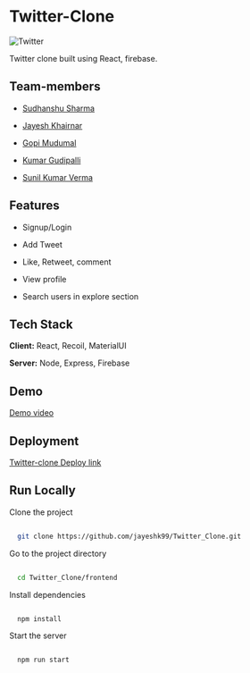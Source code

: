 # Twitter-Clone

![Twitter](https://logos-world.net/wp-content/uploads/2020/04/Twitter-Logo-2010-2012.png)

Twitter clone built using React, firebase.

## Team-members

- [Sudhanshu Sharma](https://github.com/Sudhanshu894)

- [Jayesh Khairnar](https://github.com/jayeshk99/)

- [Gopi Mudumal](https://github.com/gopimudumal99)

- [Kumar Gudipalli](https://github.com/KumarGudipalli)

- [Sunil Kumar Verma](https://github.com/sunilverma11)

## Features

- Signup/Login

- Add Tweet

- Like, Retweet, comment

- View profile

- Search users in explore section

## Tech Stack

**Client:** React, Recoil, MaterialUI

**Server:** Node, Express, Firebase

## Demo

[Demo video](https://drive.google.com/file/d/1D-ST9ehm0_sv1kAc8zAYFbzYP4dTcOyH/view?usp=drivesdk)

## Deployment

[Twitter-clone Deploy link](https://twitter-project-work.netlify.app)

## Run Locally

Clone the project

```bash

  git clone https://github.com/jayeshk99/Twitter_Clone.git

```

Go to the project directory

```bash

  cd Twitter_Clone/frontend

```

Install dependencies

```bash

  npm install

```

Start the server

```bash

  npm run start

```
